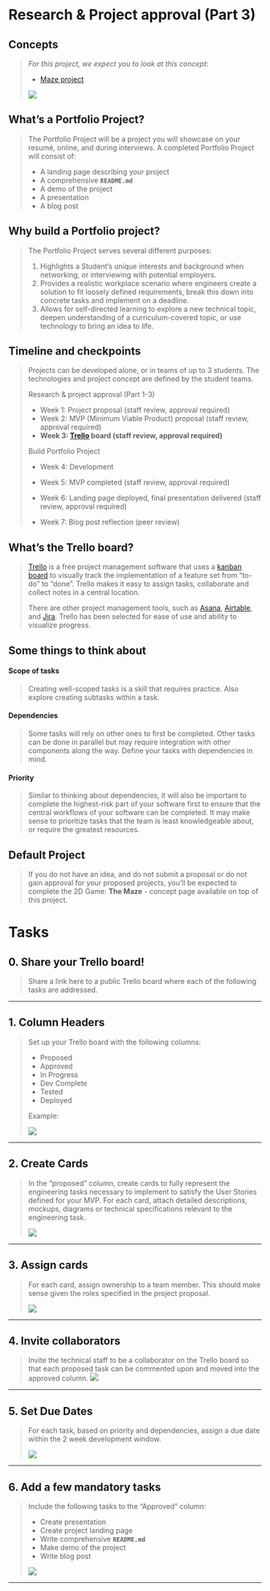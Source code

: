 # Research & Project approval (Part 3)

## Concepts
> 
> _For this project, we expect you to look at this concept:_
> 
> -   [Maze project](https://github.com/Ahmed-A-T/ALX-SE-Learning-Journey/blob/main/Concepts/Maze.md)
> 
> ![](./assets/r-b-01.png)

## What’s a Portfolio Project?
> 
> The Portfolio Project will be a project you will showcase on your resumé, online, and during interviews. A completed Portfolio Project will consist of:
> 
> -   A landing page describing your project
> -   A comprehensive **`README.md`**
> -   A demo of the project
> -   A presentation
> -   A blog post

## Why build a Portfolio project?
> 
> The Portfolio Project serves several different purposes:
> 
> 1.  Highlights a Student’s unique interests and background when networking, or interviewing with potential employers.
> 2.  Provides a realistic workplace scenario where engineers create a solution to fit loosely defined requirements, break this down into concrete tasks and implement on a deadline.
> 3.  Allows for self-directed learning to explore a new technical topic, deepen understanding of a curriculum-covered topic, or use technology to bring an idea to life.

## Timeline and checkpoints
> 
> Projects can be developed alone, or in teams of up to 3 students. The technologies and project concept are defined by the student teams.
> 
> Research & project approval (Part 1-3)
> 
> -   Week 1: Project proposal (staff review, approval required)
> -   Week 2: MVP (Minimum Viable Product) proposal (staff review, approval required)
> -   **Week 3: [Trello](https://trello.com/ "Trello") board (staff review, approval required)**
> 
> Build Portfolio Project
> 
> -   Week 4: Development
> -   Week 5: MVP completed (staff review, approval required)
> -   Week 6: Landing page deployed, final presentation delivered (staff review, approval required)
>     
> -   Week 7: Blog post reflection (peer review)
>     

## What’s the Trello board?
> 
> [Trello](https://trello.com/ "Trello") is a free project management software that uses a [kanban board](https://en.wikipedia.org/wiki/Kanban_board "kanban board") to visually track the implementation of a feature set from “to-do” to “done”. Trello makes it easy to assign tasks, collaborate and collect notes in a central location.
> 
> There are other project management tools, such as [Asana](https://asana.com/500 "Asana"), [Airtable](https://www.airtable.com/ "Airtable"), and [Jira](https://www.atlassian.com/software/jira "Jira"). Trello has been selected for ease of use and ability to visualize progress.

## Some things to think about

#### Scope of tasks
> 
> Creating well-scoped tasks is a skill that requires practice. Also explore creating subtasks within a task.

#### Dependencies
> 
> Some tasks will rely on other ones to first be completed. Other tasks can be done in parallel but may require integration with other components along the way. Define your tasks with dependencies in mind.

#### Priority
> 
> Similar to thinking about dependencies, it will also be important to complete the highest-risk part of your software first to ensure that the central workflows of your software can be completed. It may make sense to prioritize tasks that the team is least knowledgeable about, or require the greatest resources.

## Default Project
> 
> If you do not have an idea, and do not submit a proposal or do not gain approval for your proposed projects, you’ll be expected to complete the 2D Game: **The Maze** - concept page available on top of this project.

# Tasks

## 0\. Share your Trello board!
> Share a link here to a public Trello board where each of the following tasks are addressed.

---

## 1\. Column Headers
> Set up your Trello board with the following columns:
> 
> -   Proposed
> -   Approved
> -   In Progress
> -   Dev Complete
> -   Tested
> -   Deployed
> 
> Example:
> 
> ![](./assets/r-b-02.png)

---

## 2\. Create Cards
> In the “proposed” column, create cards to fully represent the engineering tasks necessary to implement to satisfy the User Stories defined for your MVP. For each card, attach detailed descriptions, mockups, diagrams or technical specifications relevant to the engineering task.
> 
> ![](./assets/r-b-03.png)

---

## 3\. Assign cards
> For each card, assign ownership to a team member. This should make sense given the roles specified in the project proposal.
> 
> ![](./assets/r-b-04.png)

---

## 4\. Invite collaborators
> Invite the technical staff to be a collaborator on the Trello board so that each proposed task can be commented upon and moved into the approved column. ![](./assets/r-b-05.png)

---

## 5\. Set Due Dates
> For each task, based on priority and dependencies, assign a due date within the 2 week development window.
> 
> ![](./assets/r-b-06.png)

---

## 6\. Add a few mandatory tasks
> Include the following tasks to the “Approved” column:
> 
> -   Create presentation
> -   Create project landing page
> -   Write comprehensive **`README.md`**
> -   Make demo of the project
> -   Write blog post
> 
> ![](./assets/r-b-07.png)

---
